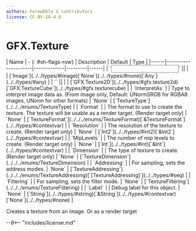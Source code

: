```yaml
---
authors: Formabble & contributors
license: CC-BY-SA-4.0
---
```



# GFX.Texture

<div class="sh-parameters" markdown="1">
| Name | - {: #sh-flags-row} | Description | Default | Type |
|------|---------------------|-------------|---------|------|
| `<input>` || | | [`Image`](../../types/#image)[`None`](../../types/#none)[`Any`](../../types/#any) |
| `<output>` || | | [`GFX.Texture2D`](../../types/#gfx.texture2d)[`GFX.TextureCube`](../../types/#gfx.texturecube) |
| `InterpretAs` |  | Type to interpret image data as. (From image only, Default: UNormSRGB for RGBA8 images, UNorm for other formats) | `None` | [`TextureType`](../../../enums/TextureType) |
| `Format` |  | The format to use to create the texture. The texture will be usable as a render target. (Render target only) | `None` | [`TextureFormat`](../../../enums/TextureFormat)[`&TextureFormat`](../../types/#contextvar) |
| `Resolution` |  | The resolution of the texture to create. (Render target only) | `None` | [`Int2`](../../types/#int2)[`&Int2`](../../types/#contextvar) |
| `MipLevels` |  | The number of mip levels to create. (Render target only) | `None` | [`Int`](../../types/#int)[`&Int`](../../types/#contextvar) |
| `Dimension` |  | The type of texture to create. (Render target only) | `None` | [`TextureDimension`](../../../enums/TextureDimension) |
| `Addressing` |  | For sampling, sets the address modes. | `None` | [`TextureAddressing`](../../../enums/TextureAddressing)[`[TextureAddressing]`](../../types/#seq) |
| `Filtering` |  | For sampling, sets the filter mode. | `None` | [`TextureFiltering`](../../../enums/TextureFiltering) |
| `Label` |  | Debug label for this object. | `None` | [`String`](../../types/#string)[`&String`](../../types/#contextvar)[`None`](../../types/#none) |

</div>

Creates a texture from an image. Or as a render target

--8<-- "includes/license.md"

